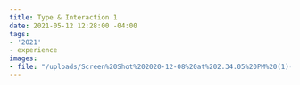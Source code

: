 ```yaml
---
title: Type & Interaction 1
date: 2021-05-12 12:28:00 -04:00
tags:
- '2021'
- experience
images:
- file: "/uploads/Screen%20Shot%202020-12-08%20at%202.34.05%20PM%20(1)-d71b45.png"
---
```


